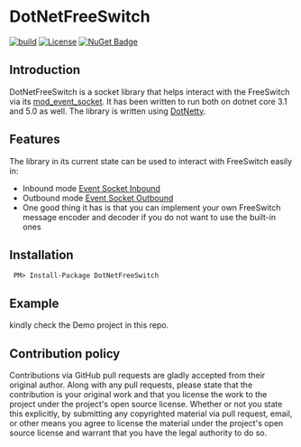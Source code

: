 DotNetFreeSwitch
========================================

[![build](https://github.com/Tochemey/ModFreeSwitch/actions/workflows/ci.yml/badge.svg)](https://github.com/Tochemey/ModFreeSwitch/actions/workflows/ci.yml)
[![License](https://img.shields.io/badge/License-Apache%202.0-blue.svg)](https://opensource.org/licenses/Apache-2.0)
[![NuGet Badge](https://buildstats.info/nuget/DotNetFreeSwitch)](https://www.nuget.org/packages/DotNetFreeSwitch/)


## **Introduction**

DotNetFreeSwitch is a socket library that helps interact with the FreeSwitch via its [mod_event_socket](https://freeswitch.org/confluence/display/FREESWITCH/mod_event_socket). 
It has been written to run both on dotnet core 3.1 and 5.0 as well. The library is written using [DotNetty](https://github.com/Azure/DotNetty).

## **Features**

The library in its current state can be used to interact with FreeSwitch easily in:
* Inbound mode [Event Socket Inbound](https://freeswitch.org/confluence/display/FREESWITCH/mod_event_socket#mod_event_socket-Inbound)
* Outbound mode [Event Socket Outbound](https://wiki.freeswitch.org/wiki/Event_Socket_Outbound)
* One good thing it has is that you can implement your own FreeSwitch message encoder and decoder if you do not want to use the built-in ones


## **Installation**

```
 PM> Install-Package DotNetFreeSwitch
```

## **Example**

kindly check the Demo project in this repo.

## Contribution policy ##

Contributions via GitHub pull requests are gladly accepted from their original author. Along with
any pull requests, please state that the contribution is your original work and that you license
the work to the project under the project's open source license. Whether or not you state this
explicitly, by submitting any copyrighted material via pull request, email, or other means you
agree to license the material under the project's open source license and warrant that you have the
legal authority to do so.
